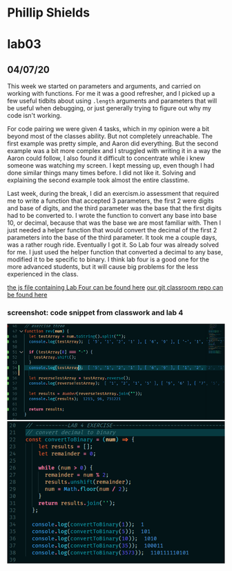 # Phillip Shields
# lab03
## 04/07/20

This week we started on parameters and arguments, and carried on working with functions. For me it was a good refresher, and I picked up a few useful tidbits about using ```.length``` arguments and parameters that will be useful when debugging, or just generally trying to figure out why my code isn't working.

For code pairing we were given 4 tasks, which in my opinion were a bit beyond most of the classes ability. But not completely unreachable. The first example was pretty simple, and Aaron did everything. But the second example was a bit more complex and I struggled with writing it in a way the Aaron could follow, I also found it difficult to concentrate while i knew someone was watching my screen. I kept messing up, even though I had done similar things many times before. I did not like it. Solving and explaining the second example took almost the entire classtime.

Last week, during the break, I did an exercism.io assessment that required me to write a function that accepted 3 parameters, the first 2 were digits and base of digits, and the third parameter was the base that the first digits had to be converted to. I wrote the function to convert any base into base 10, or decimal, because that was the base we are most familiar with. Then I just needed a helper function that would convert the decimal of the first 2 parameters into the base of the third parameter. It took me a couple days, was a rather rough ride. Eventually I got it. So Lab four was already solved for me. I just used the helper function that converted a decimal to any base, modified it to be specific to binary. I think lab four is a good one for the more advanced students, but it will cause big problems for the less experienced in the class.

[the js file containing Lab Four can be found here](https://github.com/Phillip-D-Shields/sdv-lab04/index.js)
[our git classroom repo can be found here](https://github.com/NMIT-GITHUB/javascript-functions-pair-coding-weka-watch)


### screenshot: code snippet from classwork and lab 4
![oh the quokka](/img/nine.png)
![decimal to binary](/img/eight.png)


